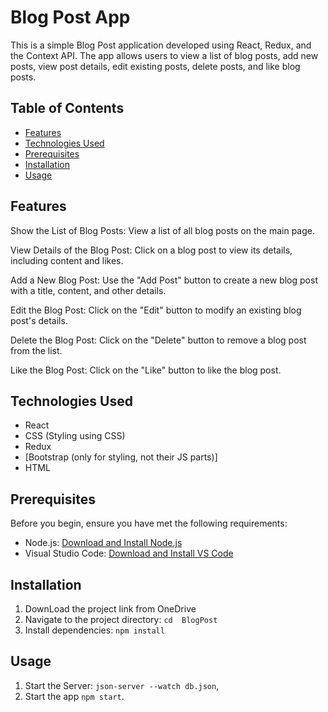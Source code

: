 # Blog Post App
This is a simple Blog Post application developed using React, Redux, and the Context API. The app allows users to view a list of blog posts, add new posts, view post details, edit existing posts, delete posts, and like blog posts.

## Table of Contents

- [Features](#features)
- [Technologies Used](#technologies-used)
- [Prerequisites](#prerequisites)
- [Installation](#installation)
- [Usage](#usage)

## Features

Show the List of Blog Posts: View a list of all blog posts on the main page.

View Details of the Blog Post: Click on a blog post to view its details, including content and likes.

Add a New Blog Post: Use the "Add Post" button to create a new blog post with a title, content, and other details.

Edit the Blog Post: Click on the "Edit" button to modify an existing blog post's details.

Delete the Blog Post: Click on the "Delete" button to remove a blog post from the list.

Like the Blog Post: Click on the "Like" button to like the blog post.

## Technologies Used

- React
- CSS (Styling using CSS)
- Redux
- [Bootstrap (only for styling, not their JS parts)]
- HTML

## Prerequisites

Before you begin, ensure you have met the following requirements:

- Node.js: [Download and Install Node.js](https://nodejs.org/)
- Visual Studio Code: [Download and Install VS Code](https://code.visualstudio.com/)

## Installation

1. DownLoad the project link from OneDrive 
2. Navigate to the project directory: `cd  BlogPost`
3. Install dependencies: `npm install`

## Usage

1. Start the Server: `json-server --watch db.json`,
2. Start the app `npm start`.




